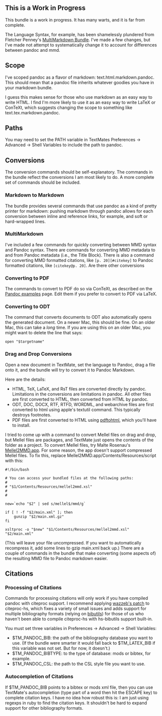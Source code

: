 ## This is a Work in Progress ##

This bundle is a work in progress. It has many warts, and it is far from complete.

The Language Syntax, for example, has been shamelessly plundered from Fletcher Penney's [MultiMarkdown Bundle](http://fletcherpenney.net/multimarkdown/multimarkdown_bundle_for_textm/). I've made a few changes, but I've made not attempt to systematically change it to account for differences between pandoc and mmd.

## Scope ##

I've scoped pandoc as a flavor of markdown: text.html.markdown.pandoc. This should mean that a pandoc file inherits whatever goodies you have in your markdown bundle. 

I guess this makes sense for those who use markdown as an easy way to write HTML. I find I'm more likely to use it as an easy way to write LaTeX or ConTeXt, which suggests changing the scope to something like text.tex.markdown.pandoc.

## Paths ##

You may need to set the PATH variable in TextMates Preferences -> Advanced -> Shell Variables to include the path to pandoc.

## Conversions

The conversion commands should be self-explanatory. The commands in the bundle reflect the conversions I am most likely to do. A more complete set of commands should be included.

### Markdown to Markdown ###

The bundle provides several commands that use pandoc as a kind of pretty printer for markdown: pushing markdown through pandoc allows for each conversion between inline and reference links, for example, and soft or hard-wrapped lines.

### MultiMarkdown ###

I've included a few commands for quickly converting between MMD syntax and Pandoc syntax. There are commands for converting MMD metadata to and from Pandoc metadata (i.e., the Title Block). There is also a command for converting MMD formatted citations, like `[p. 20][#citekey]` to Pandoc formatted citations, like `[citekey@p. 20]`. Are there other conversions

### Converting to PDF ###

The commands to convert to PDF do so via ConTeXt, as described on the [Pandoc examples](http://johnmacfarlane.net/pandoc/examples.html) page. Edit them if you prefer to convert to PDF via LaTeX.

### Converting to ODT ###

The command that converts documents to ODT also automatically opens the generated document. On a newer Mac, this should be fine. On an older Mac, this can take a *long* time. If you are using this on an older Mac, you might want to delete the line that says:

    open "$targetname"

### Drag and Drop Conversions ###

Open a new document in TextMate, set the language to Pandoc, drag a file onto it, and the bundle will try to convert it to Pandoc Markdown.

Here are the details:

+   HTML, TeX, LaTeX, and RsT files are converted directly by pandoc. Limitations in the conversions are limitations in pandoc. All other files are first converted to HTML, then converted from HTML by pandoc. 
+   ODT, DOC, DOCX, RTF, RTFD, WORDML, and webarchive files are first converted to html using apple's textutil command. This typically destroys footnotes.
+   PDF files are first converted to HTML using [pdftohtml](http://pdftohtml.sourceforge.ne,t/), which you'll have to install.

I tried to come up with a command to convert Mellel files on drag and drop, but Mellel files are packages, and TextMate just opens the contents of the folder as a project. To convert Mellel files, try Malte Rosenau's [Mellel2MMD.app](http://wwwuser.gwdg.de/~mrosena/). For some reason, the app doesn't support compressed Mellel files. To fix this, replace Mellel2MMD.app/Contents/Resources/script with this:

    #!/bin/bash

    # You can access your bundled files at the following paths:
    #
    # "$1/Contents/Resources/mellel2mmd.xsl"
    #
    #

    new=`echo "$2" | sed s/mellel$/mmd/g`

    if [ ! -f "$2/main.xml" ]; then 
    	gunzip "$2/main.xml.gz"
    fi

    xsltproc -o "$new" "$1/Contents/Resources/mellel2mmd.xsl" "$2/main.xml"

(This will leave your file uncompressed. If you want to automatically recompress it, add some lines to gzip main.xml back up.) There are a couple of commands in the bundle that make converting (some aspects of) the resulting MMD file to Pandoc markdown easier.

## Citations ##

### Processing of Citations ###

Commands for processing citations will only work if you have compiled pandoc with citeproc support. I recommend applying [wazzeb's patch](http://code.google.com/p/citeproc-hs/issues/detail?id=4)  to citeproc-hs, which fixes a variety of small issues and adds support for multiple bibliography formats (relying on  [bibutils](http://www.scripps.edu/~cdputnam/software/bibutils/)) for those of us who haven't been able to compile citeproc-hs with hs-bibutils support built-in.

You must set three variables in Preferences -> Advanced -> Shell Variables:

+   $TM\_PANDOC\_BIB: the path of the bibliography database you want to use. (If the bundle were smarter it would fall back to $TM\_LATEX\_BIB if this variable was not set. But for now, it doesn't.)
+   $TM\_PANDOC\_BIBTYPE: to the type of database: mods or bibtex, for example. 
+   $TM\_PANDOC\_CSL: the path to the CSL style file you want to use.

### Autocompletion of Citations ###

If $TM\_PANDOC\_BIB points to a bibtex or mods xml file, then you can use TextMate's autocompletion (type part of a word then hit the ESCAPE key) to complete citation keys. I have no idea how robust this is: I am just using regexps in ruby to find the citation keys. It shouldn't be hard to expand support for other bibliography formats.
